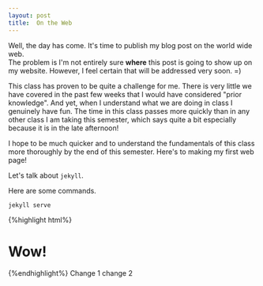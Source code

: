 ```yaml
---
layout: post
title:  On the Web
---
```


Well, the day has come.  It's time to publish my blog post on the world wide web.  
The problem is I'm not entirely sure **where** this post is going to show up on
my website.  However, I feel certain that will be addressed very soon. =)

This class has proven to be quite a challenge for me.  There is very little
we have covered in the past few weeks that I would have considered "prior knowledge".
And yet, when I understand what we are doing in class I genuinely have 
fun.  The time in this class passes more quickly than in any other class I am
taking this semester, which says quite a bit especially because it is in the 
late afternoon!

I hope to be much quicker and to understand the fundamentals of this class more
thoroughly by the end of this semester.  Here's to making my first web page!

Let's talk about `jekyll`.

Here are some commands.

```
jekyll serve
```

{%highlight html%}

<h1> Wow! </h1>

{%endhighlight%}
Change 1
change 2

